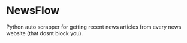 # NewsFlow
Python auto scrapper for getting recent news articles from every news website (that dosnt block you).
